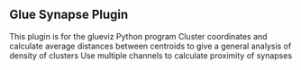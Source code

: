 ## Glue Synapse Plugin

This plugin is for the glueviz Python program
Cluster coordinates and calculate average distances between centroids to give a general analysis of density of clusters
Use multiple channels to calculate proximity of synapses